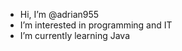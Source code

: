 - Hi, I’m @adrian955
- I’m interested in programming and IT
- I’m currently learning Java 



<!---
adrian955/adrian955 is a ✨ special ✨ repository because its `README.md` (this file) appears on your GitHub profile.
You can click the Preview link to take a look at your changes.
--->

